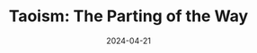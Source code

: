 ---
title: "Taoism: The Parting of the Way"
authors:
    - "Holmes H. Welch Jr."
date: 2024-04-21
weight: 1
books/tags:
    - "currently reading"
    - "non-fiction"
    - "philosophy"
---